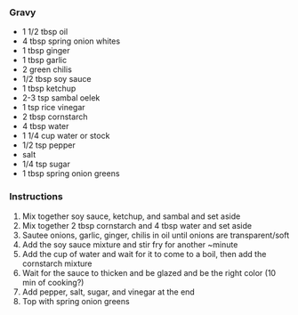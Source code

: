 ### Gravy
* 1 1/2 tbsp oil
* 4 tbsp spring onion whites
* 1 tbsp ginger
* 1 tbsp garlic
* 2 green chilis
* 1/2 tbsp soy sauce
* 1 tbsp ketchup
* 2-3 tsp sambal oelek
* 1 tsp rice vinegar
* 2 tbsp cornstarch
* 4 tbsp water
* 1 1/4 cup water or stock
* 1/2 tsp pepper
* salt
* 1/4 tsp sugar
* 1 tbsp spring onion greens

### Instructions
1. Mix together soy sauce, ketchup, and sambal and set aside
2. Mix together 2 tbsp cornstarch and 4 tbsp water and set aside
3. Sautee onions, garlic, ginger, chilis in oil until onions are transparent/soft
4. Add the soy sauce mixture and stir fry for another ~minute
5. Add the cup of water and wait for it to come to a boil, then add the cornstarch mixture
6. Wait for the sauce to thicken and be glazed and be the right color (10 min of cooking?)
7. Add pepper, salt, sugar, and vinegar at the end
8. Top with spring onion greens
